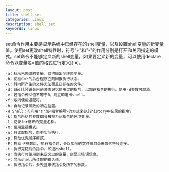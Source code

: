 ```yaml
---
layout: post
title: shell_set
categories: Linux
description: shell_set
keywords: linux
---
```


set命令作用主要是显示系统中已经存在的shell变量，以及设置shell变量的新变量值。使用set更改shell特性时，符号"+"和"-"的作用分别是打开和关闭指定的模式。set命令不能够定义新的shell变量。如果要定义新的变量，可以使用declare命令以变量名=值的格式进行定义即可。


```
-a：标示已修改的变量，以供输出至环境变量。 
-b：使被中止的后台程序立刻回报执行状态。 
-C：转向所产生的文件无法覆盖已存在的文件。 
-d：Shell预设会用杂凑表记忆使用过的指令，以加速指令的执行。使用-d参数可取消。 
-e：若指令传回值不等于0，则立即退出shell。 
-f：取消使用通配符。 
-h：自动记录函数的所在位置。 
-H Shell：可利用"!"加<指令编号>的方式来执行history中记录的指令。 
-k：指令所给的参数都会被视为此指令的环境变量。 
-l：记录for循环的变量名称。 
-m：使用监视模式。 
-n：只读取指令，而不实际执行。 
-p：启动优先顺序模式。 
-P：启动-P参数后，执行指令时，会以实际的文件或目录来取代符号连接。 
-t：执行完随后的指令，即退出shell。 
-u：当执行时使用到未定义过的变量，则显示错误信息。 
-v：显示shell所读取的输入值。 
-x：执行指令后，会先显示该指令及所下的参数。

```

